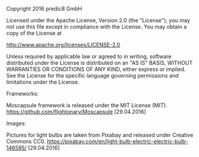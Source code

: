 
Copyright 2016 predic8 GmbH

Licensed under the Apache License, Version 2.0 (the "License");
you may not use this file except in compliance with the License.
You may obtain a copy of the License at

http://www.apache.org/licenses/LICENSE-2.0

Unless required by applicable law or agreed to in writing, software
distributed under the License is distributed on an "AS IS" BASIS,
WITHOUT WARRANTIES OR CONDITIONS OF ANY KIND, either express or implied.
See the License for the specific language governing permissions and
limitations under the License.


Frameworks:

Moscapsule framework is released under the MIT License (MIT).
https://github.com/flightonary/Moscapsule [29.04.2016]


Images:

Pictures for light bulbs are taken from Pixabay and released under Creative Commons CC0.
https://pixabay.com/en/light-bulb-electric-electric-bulb-146595/ [29.04.2016]